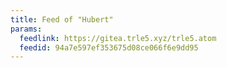 ```yaml
---
title: Feed of "Hubert"
params:
  feedlink: https://gitea.trle5.xyz/trle5.atom
  feedid: 94a7e597ef353675d08ce066f6e9dd95
---
```

